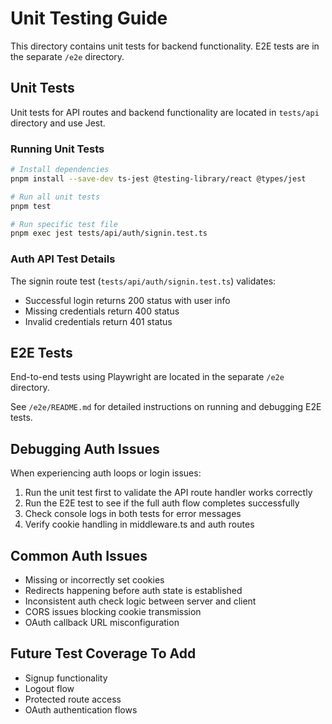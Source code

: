 # Unit Testing Guide

This directory contains unit tests for backend functionality. E2E tests are in the separate `/e2e` directory.

## Unit Tests

Unit tests for API routes and backend functionality are located in `tests/api` directory and use Jest.

### Running Unit Tests

```bash
# Install dependencies
pnpm install --save-dev ts-jest @testing-library/react @types/jest

# Run all unit tests
pnpm test

# Run specific test file
pnpm exec jest tests/api/auth/signin.test.ts
```

### Auth API Test Details

The signin route test (`tests/api/auth/signin.test.ts`) validates:
- Successful login returns 200 status with user info
- Missing credentials return 400 status
- Invalid credentials return 401 status

## E2E Tests

End-to-end tests using Playwright are located in the separate `/e2e` directory.

See `/e2e/README.md` for detailed instructions on running and debugging E2E tests.

## Debugging Auth Issues

When experiencing auth loops or login issues:

1. Run the unit test first to validate the API route handler works correctly
2. Run the E2E test to see if the full auth flow completes successfully
3. Check console logs in both tests for error messages
4. Verify cookie handling in middleware.ts and auth routes

## Common Auth Issues

- Missing or incorrectly set cookies
- Redirects happening before auth state is established
- Inconsistent auth check logic between server and client
- CORS issues blocking cookie transmission
- OAuth callback URL misconfiguration

## Future Test Coverage To Add

- Signup functionality
- Logout flow
- Protected route access
- OAuth authentication flows